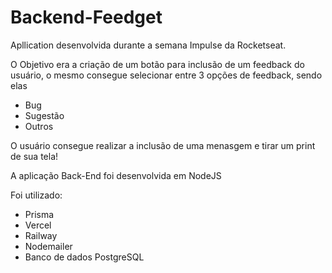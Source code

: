 # Backend-Feedget

Apllication desenvolvida durante a semana Impulse da Rocketseat.

O Objetivo era a criação de um botão para inclusão de um feedback do usuário, o mesmo consegue selecionar entre 3 opções de feedback, sendo elas
- Bug
- Sugestão
- Outros

O usuário consegue realizar a inclusão de uma menasgem e tirar um print de sua tela!

A aplicação Back-End foi desenvolvida em NodeJS

Foi utilizado:
  - Prisma
  - Vercel
  - Railway
  - Nodemailer
  - Banco de dados PostgreSQL
  
